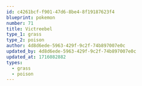 ```yaml
---
id: c4261bcf-f901-47d6-8be4-8f19187623f4
blueprint: pokemon
number: 71
title: Victreebel
type_1: grass
type_2: poison
author: 4d8d6ede-5963-429f-9c2f-74b897007e0c
updated_by: 4d8d6ede-5963-429f-9c2f-74b897007e0c
updated_at: 1716082882
types:
  - grass
  - poison
---
```

